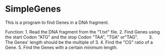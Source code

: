 # SimpleGenes

This is a program to find Genes in a DNA fragment.

Function: 1.  Read the DNA fragment from the "1.txt" file.
          2.  Find Genes using the start Codon "ATG" and the stop Codon "TAA", "TGA" or"TAG".
          3. The Genes' length should be the multiple of 3.
          4.  Find the "CG" ratio of a Gene. 
          5. Find the Genes with a certain minimum length.
